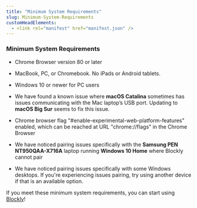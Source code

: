 ```yaml
---
title: "Minimum System Requirements"
slug: Minimum-System-Requirements
customHeadElements:
  - <link rel="manifest" href="manifest.json" />
---
```


### Minimum System Requirements
- Chrome Browser version 80 or later

- MacBook, PC, or Chromebook. No iPads or Android tablets.

- Windows 10 or newer for PC users

- We have found a known issue where **macOS Catalina** sometimes has issues communicating with the Mac laptop’s USB port. Updating to **macOS Big Sur** seems to fix this issue.

- Chrome browser flag "#enable-experimental-web-platform-features" enabled, which can be reached at URL "chrome://flags" in the Chrome Browser

- We have noticed pairing issues specifically with the **Samsung PEN NT950QAA-X716A** laptop running **Windows 10 Home** where Blockly cannot pair

- We have noticed pairing issues specifically with some Windows desktops. If you're experiencing issues pairing, try using another device if that is an available option.

If you meet these minimum system requirements, you can start using <a href="https://codrone.robolink.com/mini/blockly/">Blockly</a>!